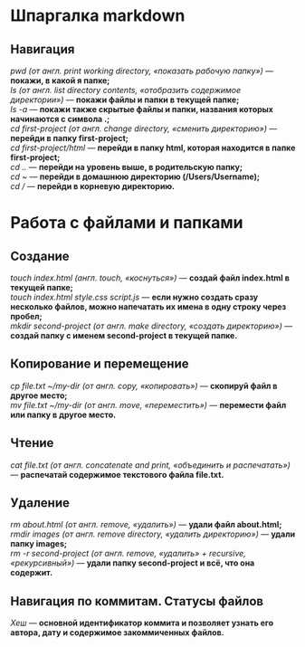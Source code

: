 # Шпаргалка markdown  

## Навигация  

_pwd (от англ. print working directory, «показать рабочую папку»)_ — **покажи, в какой я папке;**  
_ls (от англ. list directory contents, «отобразить содержимое директории»)_ — **покажи файлы и папки в текущей папке;**  
_ls -a_ — **покажи также скрытые файлы и папки, названия которых начинаются с символа .;**  
_cd first-project (от англ. change directory, «сменить директорию»)_ — **перейди в папку first-project;**  
_cd first-project/html_ — **перейди в папку html, которая находится в папке first-project;**  
_cd .._ — **перейди на уровень выше, в родительскую папку;**  
_cd ~_ — **перейди в домашнюю директорию (/Users/Username);**  
_cd /_ — **перейди в корневую директорию.**  


# Работа с файлами и папками  

## Создание  
_touch index.html (англ. touch, «коснуться»)_ — **создай файл index.html в текущей папке;**  
_touch index.html style.css script.js_ — **если нужно создать сразу несколько файлов, можно напечатать их имена в одну строку через пробел;**  
_mkdir second-project (от англ. make directory, «создать директорию»)_ — **создай папку с именем second-project в текущей папке.**  

## Копирование и перемещение  
_cp file.txt ~/my-dir (от англ. copy, «копировать»)_ — **скопируй файл в другое место;**  
_mv file.txt ~/my-dir (от англ. move, «переместить»)_ — **перемести файл или папку в другое место.**  

## Чтение  
_cat file.txt (от англ. concatenate and print, «объединить и распечатать»)_ — **распечатай содержимое текстового файла file.txt.**  

## Удаление  
_rm about.html (от англ. remove, «удалить»)_ — **удали файл about.html;**  
_rmdir images (от англ. remove directory, «удалить директорию»)_ — **удали папку images;**  
_rm -r second-project (от англ. remove, «удалить» + recursive, «рекурсивный»)_ — **удали папку second-project и всё, что она содержит.**  

## Навигация по коммитам. Статусы файлов
_Хеш_ — **основной идентификатор коммита и позволяет узнать его автора, дату и содержимое закоммиченных файлов.**  
